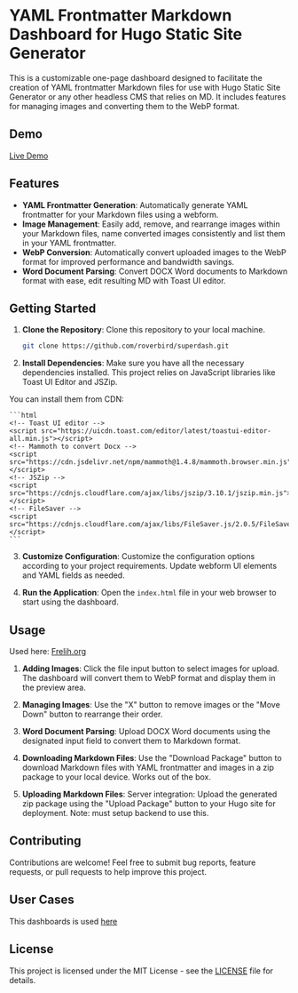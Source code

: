 # YAML Frontmatter Markdown Dashboard for Hugo Static Site Generator

This is a customizable one-page dashboard designed to facilitate the creation of YAML frontmatter Markdown files for use with Hugo Static Site Generator or any other headless CMS that relies on MD. It includes features for managing images and converting them to the WebP format.

## Demo

[Live Demo](https://textvisualization.app/hugo-yaml-markdown-generator/)

## Features

- **YAML Frontmatter Generation**: Automatically generate YAML frontmatter for your Markdown files using a webform.
- **Image Management**: Easily add, remove, and rearrange images within your Markdown files, name converted images consistently and list them in your YAML frontmatter.
- **WebP Conversion**: Automatically convert uploaded images to the WebP format for improved performance and bandwidth savings.
- **Word Document Parsing**: Convert DOCX Word documents to Markdown format with ease, edit resulting MD with Toast UI editor.

## Getting Started

1. **Clone the Repository**: Clone this repository to your local machine.

    ```bash
    git clone https://github.com/roverbird/superdash.git
    ```

2. **Install Dependencies**: Make sure you have all the necessary dependencies installed. This project relies on JavaScript libraries like Toast UI Editor and JSZip.

You can install them from CDN:

    ```html
    <!-- Toast UI editor -->
    <script src="https://uicdn.toast.com/editor/latest/toastui-editor-all.min.js"></script>
    <!-- Mammoth to convert Docx -->
    <script src="https://cdn.jsdelivr.net/npm/mammoth@1.4.8/mammoth.browser.min.js"></script>
    <!-- JSZip -->
    <script src="https://cdnjs.cloudflare.com/ajax/libs/jszip/3.10.1/jszip.min.js"></script>
    <!-- FileSaver -->
    <script src="https://cdnjs.cloudflare.com/ajax/libs/FileSaver.js/2.0.5/FileSaver.min.js"></script>
    ```

3. **Customize Configuration**: Customize the configuration options according to your project requirements. Update webform UI elements and YAML fields as needed.

4. **Run the Application**: Open the `index.html` file in your web browser to start using the dashboard.

## Usage

Used here: [Frelih.org](https://frelih.org/)

1. **Adding Images**: Click the file input button to select images for upload. The dashboard will convert them to WebP format and display them in the preview area.

2. **Managing Images**: Use the "X" button to remove images or the "Move Down" button to rearrange their order.

3. **Word Document Parsing**: Upload DOCX Word documents using the designated input field to convert them to Markdown format.

4. **Downloading Markdown Files**: Use the "Download Package" button to download Markdown files with YAML frontmatter and images in a zip package to your local device. Works out of the box.

5. **Uploading Markdown Files**: Server integration: Upload the generated zip package using the "Upload Package" button to your Hugo site for deployment. Note: must setup backend to use this.

## Contributing

Contributions are welcome! Feel free to submit bug reports, feature requests, or pull requests to help improve this project.

## User Cases

This dashboards is used [here](https://frelih.org/polona/stranka-resnica-evropski-parlament-2024-kje-podpis/)

## License

This project is licensed under the MIT License - see the [LICENSE](LICENSE) file for details.

